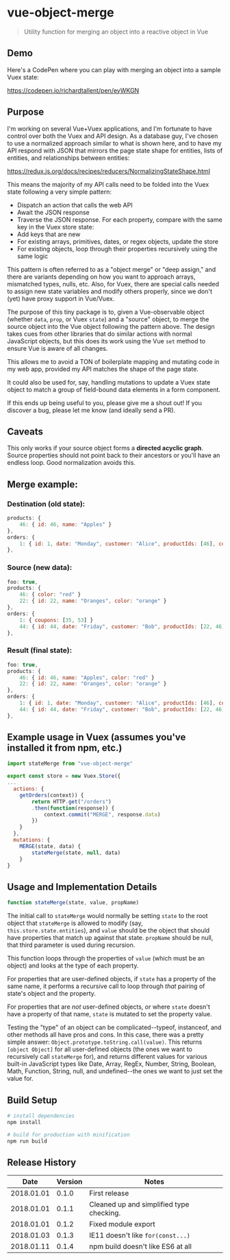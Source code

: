 # vue-object-merge

> Utility function for merging an object into a reactive object in Vue

## Demo

Here's a CodePen where you can play with merging an object into a sample Vuex state:

https://codepen.io/richardtallent/pen/eyWKGN

## Purpose

I'm working on several Vue+Vuex applications, and I'm fortunate to have control over both the Vuex and API design. As a database guy, I've chosen to use a normalized approach similar to what is shown here, and to have my API respond with JSON that mirrors the page state shape for entities, lists of entities, and relationships between entities:

https://redux.js.org/docs/recipes/reducers/NormalizingStateShape.html

This means the majority of my API calls need to be folded into the Vuex state following a very simple pattern:

* Dispatch an action that calls the web API
* Await the JSON response
* Traverse the JSON response. For each property, compare with the same key in the Vuex store state:
* Add keys that are new
* For existing arrays, primitives, dates, or regex objects, update the store
* For existing objects, loop through their properties recursively using the same logic

This pattern is often referred to as a "object merge" or "deep assign," and there are variants depending on how you want to approach arrays, mismatched types, nulls, etc. Also, for Vuex, there are special calls needed to assign new state variables and modify others properly, since we don't (yet) have proxy support in Vue/Vuex.

The purpose of this tiny package is to, given a Vue-observable object (whether `data`, `prop`, or Vuex `state`) and a "source" object, to merge the source object into the Vue object following the pattern above. The design takes cues from other libraries that do similar actions with normal JavaScript objects, but this does its work using the Vue `set` method to ensure Vue is aware of all changes.

This allows me to avoid a TON of boilerplate mapping and mutating code in my web app, provided my API matches the shape of the page state.

It could also be used for, say, handling mutations to update a Vuex state object to match a group of field-bound data elements in a form component.

If this ends up being useful to you, please give me a shout out! If you discover a bug, please let me know (and ideally send a PR).

## Caveats

This only works if your source object forms a **directed acyclic graph**. Source properties should not point back to their ancestors or you'll have an endless loop. Good normalization avoids this.

## Merge example:

### Destination (old state):

```Javascript
products: {
	46: { id: 46, name: "Apples" }
},
orders: {
	1: { id: 1, date: "Monday", customer: "Alice", productIds: [46], coupons: [88] }
},
```

### Source (new data):

```Javascript
foo: true,
products: {
	46: { color: "red" }
	22: { id: 22, name: "Oranges", color: "orange" }
},
orders: {
	1: { coupons: [35, 53] }
	44: { id: 44, date: "Friday", customer: "Bob", productIds: [22, 46] }
},
```

### Result (final state):

```Javascript
foo: true,
products: {
	46: { id: 46, name: "Apples", color: "red" }
	22: { id: 22, name: "Oranges", color: "orange" }
},
orders: {
	1: { id: 1, date: "Monday", customer: "Alice", productIds: [46], coupons: [35, 53] },
	44: { id: 44, date: "Friday", customer: "Bob", productIds: [22, 46] }
},
```

## Example usage in Vuex (assumes you've installed it from npm, etc.)

```JavaScript
import stateMerge from "vue-object-merge"

export const store = new Vuex.Store({
...
  actions: {
	getOrders(context)) {
		return HTTP.get("/orders")
		.then(function(response)) {
			context.commit("MERGE", response.data)
		})
	}
  },
  mutations: {
	MERGE(state, data) {
		stateMerge(state, null, data)
	}
}
```

## Usage and Implementation Details

```JavaScript
function stateMerge(state, value, propName)
```

The initial call to `stateMerge` would normally be setting `state` to the root object that `stateMerge` is allowed to modify (say, `this.store.state.entities`), and `value` should be the object that should have properties that match up against that state. `propName` should be null, that third parameter is used during recursion.

This function loops through the properties of `value` (which must be an object) and looks at the type of each property.

For properties that are user-defined objects, if `state` has a property of the same name, it performs a recursive call to loop through _that_ pairing of state's object and the property.

For properties that are _not_ user-defined objects, _or_ where `state` doesn't have a property of that name, `state` is mutated to set the property value.

Testing the "type" of an object can be complicated--typeof, instanceof, and other methods all have pros and cons. In this case, there was a pretty simple answer: `Object.prototype.toString.call(value)`. This returns `[object Object]` for all user-defined objects (the ones we want to recursively call `stateMerge` for), and returns different values for various built-in JavaScript types like Date, Array, RegEx, Number, String, Boolean, Math, Function, String, null, and undefined--the ones we want to just set the value for.

## Build Setup

```bash
# install dependencies
npm install

# build for production with minification
npm run build
```

## Release History

| Date       | Version | Notes                                    |
| ---------- | ------- | ---------------------------------------- |
| 2018.01.01 | 0.1.0   | First release                            |
| 2018.01.01 | 0.1.1   | Cleaned up and simplified type checking. |
| 2018.01.01 | 0.1.2   | Fixed module export                      |
| 2018.01.03 | 0.1.3   | IE11 doesn't like `for(const...)`        |
| 2018.01.11 | 0.1.4   | npm build doesn't like ES6 at all        |
